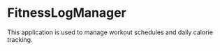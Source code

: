 # FitnessLogManager
This application is used to manage workout schedules and daily calorie tracking.
